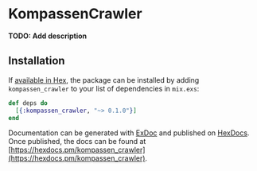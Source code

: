 # KompassenCrawler

**TODO: Add description**

## Installation

If [available in Hex](https://hex.pm/docs/publish), the package can be installed
by adding `kompassen_crawler` to your list of dependencies in `mix.exs`:

```elixir
def deps do
  [{:kompassen_crawler, "~> 0.1.0"}]
end
```

Documentation can be generated with [ExDoc](https://github.com/elixir-lang/ex_doc)
and published on [HexDocs](https://hexdocs.pm). Once published, the docs can
be found at [https://hexdocs.pm/kompassen_crawler](https://hexdocs.pm/kompassen_crawler).

